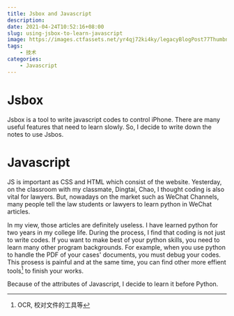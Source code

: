 ```yaml
---
title: Jsbox and Javascript
description: 
date: 2021-04-24T10:52:16+08:00
slug: using-jsbox-to-learn-javascript
image: https://images.ctfassets.net/yr4qj72ki4ky/legacyBlogPost77Thumbnail/cd4783ad7b35efc4367166a570a9952e/bigstock-Real-Java-Script-Code-Developi-217215433.jpg
tags: 
    - 技术
categories:
    - Javascript
---
```


# Jsbox

Jsbox is a tool to write javascript codes to control iPhone. There are many useful features that need to learn slowly. So, I decide to write down the notes to use Jsbos.

# Javascript

JS is important as CSS and HTML which consist of the website. Yesterday, on the classroom with my classmate, Dingtai, Chao, I thought coding is also vital for lawyers. But, nowadays on the market such as WeChat Channels, many people tell the law students or lawyers to learn python in WeChat articles.  

In my view, those articles are definitely useless.  I have learned python for two years in my college life. During the process, I find that coding is not just to write codes. If you want to make best of your python skills, you need to learn many other program backgrounds. For example, when you use python to handle the PDF of your cases' documents, you must debug your codes. This prosess is painful and at the same time, you can find other more effient tools[^1] to finish your works.

Because of the attributes of Javascript, I decide to learn it before Python.  

[^1]: OCR, 校对文件的工具等



